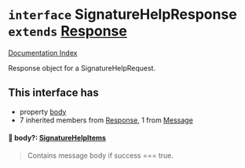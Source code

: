 # `interface` SignatureHelpResponse `extends` [Response](../interface.Response/README.md)

[Documentation Index](../README.md)

Response object for a SignatureHelpRequest.

## This interface has

- property [body](#-body-signaturehelpitems)
- 7 inherited members from [Response](../interface.Response/README.md), 1 from [Message](../interface.Message/README.md)


#### 📄 body?: [SignatureHelpItems](../interface.SignatureHelpItems.2/README.md)

> Contains message body if success === true.



